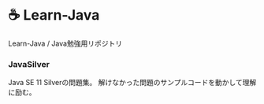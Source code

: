 # :coffee: Learn-Java
Learn-Java / Java勉強用リポジトリ

### JavaSilver
Java SE 11 Silverの問題集。
解けなかった問題のサンプルコードを動かして理解に励む。
